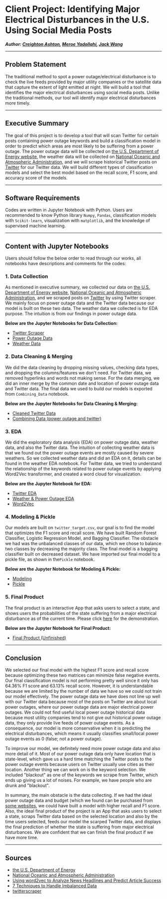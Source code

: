# Client Project: Identifying Major Electrical Disturbances in the U.S. Using Social Media Posts

***Author: [Creighton Ashton](https://www.linkedin.com/in/creightonashton/), [Meroe Yadollahi](https://www.linkedin.com/in/meroe-yadollahi/), [Jack Wang](https://www.linkedin.com/in/jackweijiawang/)***

---

## Problem Statement

The traditional method to spot a power outage/electrical disturbance is to check the live feeds provided by major utility companies or the satellite data that capture the extent of light emitted at night. We will build a tool that identifies the major electrical disturbances using social media posts. Unlike the traditional methods, our tool will identify major electrical disturbances more timely.

---

## Executive Summary

The goal of this project is to develop a tool that will scan Twitter for certain posts containing power outage keywords and build a classification model in order to predict which areas are most likely to be suffering from a power outage. The power outage data will be collected on [the U.S. Department of Energy website](https://www.oe.netl.doe.gov/OE417_annual_summary.aspx), the weather data will be collected on [National Oceanic and Atmospheric Administration](https://www.ncdc.noaa.gov/data-access/severe-weather), and we will scrape historical Twitter posts on [Twitter](https://twitter.com) for our Twitter data. We will build different types of classification models and select the best model based on the recall score, F1 score, and accuracy score of the models.

---

## Software Requirements

Codes are written in Jupyter Notebook with Python. Users are recommended to know Python library `Numpy`, `Pandas`, classification models with `Scikit-learn`, visualization with `matplotlib`, and the knowledge of supervised machine learning.

---

## Content with Jupyter Notebooks

Users should follow the below order to read through our works, all notebooks have descriptions and comments for the codes:

### 1. Data Collection

As mentioned in executive summary, we collected our data on [the U.S. Department of Energy website](https://www.oe.netl.doe.gov/OE417_annual_summary.aspx), [National Oceanic and Atmospheric Administration](https://www.ncdc.noaa.gov/data-access/severe-weather), and we scraped posts on [Twitter](https://twitter.com) by using Twitter scraper. We mainly focus on power outage data and the Twitter data because our model is built on these two data. The weather data we collected is for EDA purpose. The intuition is from our findings in power outage data. 

**Below are the Jupyter Notebooks for Data Collection:**
- [Twitter Scraper](./Code/Twitter_Scraper.ipynb)
- [Power Outage Data](./Code/power-outage-data.ipynb)
- [Weather Data](./Code/Weather_Data.ipynb)

### 2. Data Cleaning & Merging

We did the data cleaning by dropping missing values, checking data types, and dropping the columns/features we don't need. For Twitter data, we removed hyperlinks and words not making sense. For the data merging, we did an inner merge by the common date and location of power outage data and Twitter data. The final data we used to build our models is exported from `Combining_Data` notebook.

**Below are the Jupyter Notebooks for Data Cleaning & Merging:**
- [Cleaned Twitter Data](./Code/twitter_cleaning.ipynb)
- [Combining Data (power outage and twitter)](./Code/Combining_Data.ipynb)

### 3. EDA

We did the exploratory data analysis (EDA) on power outage data, weather data, and also the Twitter data. The intuition of collecting weather data is that we found out the power outage events are mostly caused by severe weathers. So we collected weather data and did an EDA on it, details can be found in the weather EDA notebook. For Twitter data, we tried to understand the relationship of the keywords related to power outage events by applying Word2Vec transformer, and created a word cloud for visualization.

**Below are the Jupyter Notebook for EDA:**
- [Twitter EDA](./Code/Twitter_EDA.ipynb)
- [Weather & Power Outage EDA](./Code/Weather_PowerOutage_EDA.ipynb)
- [Word2Vec](./Code/Word2Vec.ipynb)


### 4. Modeling & Pickle

Our models are built on `twitter_target.csv`, our goal is to find the model that optimizes the F1 score and recall score. We have built Random Forest Classifier, Logistic Regression Model, and Bagging Classifier. The obstacle we had was the unbalanced classes of our data, which we chose to balance two classes by decreasing the majority class. The final model is a bagging classifier built on decreased dataset. We have imported our final model to a pickle file, as shown in the`Pickle` notebook.

**Below are the Jupyter Notebook for Modeling & Pickle:**
- [Modeling](./Code/Modeling.ipynb)
- [Pickle](./Code/Pickle.ipynb)

### 5. Final Product

The final product is an interactive App that asks users to select a state, and shows users the probabilities of the state suffering from a major electrical disturbance as of the current time. Please click [here](https://youtu.be/gP7jnR8r_M0) for the demonstration.

**Below are the Jupyter Notebook for Final Product:**
- [Final Product (Unfinished)](./Code/App_development.ipynb)

---

## Conclusion

We selected our final model with the highest F1 score and recall score because optimizing these two matrices can minimize false negative events. Our final classification model is not performing pretty well since it only has 64.36% F1 score and 63.13% recall score. However, it is understandable because we are limited by the number of data we have so we could not train our model effectively. The power outage data we have does not line up well with our Twitter data because most of the posts on Twitter are about local power outages, where our power outage data are major electrical power outages. We could not find useful local power outage historical data because most utility companies tend to not give out historical power outage data, they only provide live feeds of power outage events. As a consequence, our model is more conservative when it is predicting the electrical disturbances, which means it usually classifies small/local power outage events as 0 (false; not a power outage).

To improve our model, we definitely need more power outage data and also more detail of it. Most of our power outage data only have location that is state-level, which gave us a hard time matching the Twitter posts to the power outage events because users on Twitter usually use cities as their location. Another thing we can work on is the keyword selection. We included "blackout" as one of the keywords we scrape from Twitter, which ends up giving us a lot of noises. For example, we have people who are drunk and "blackout".

In summary, the main obstacle is the data collecting. If we had the ideal power outage data and budget (which we found can be purchased from [some websites](https://poweroutage.us/products), we could have built a model with higher recall and F1 score. Also, the ideal final product of the project is an App that asks users to select a state, scraps Twitter data based on the selected location and also by the time users selected, feeds our model the scarped Twitter data, and displays the final prediction of whether the state is suffering from major electrical disturbances. We are confident that we can finish the final product if we have more time.

---

## Sources

- [the U.S. Department of Energy](https://www.oe.netl.doe.gov/OE417_annual_summary.aspx)
- [National Oceanic and Atmospheric Administration](https://www.ncdc.noaa.gov/data-access/severe-weather)
- [Using word2vec to Analyze News Headlines and Predict Article Success](https://towardsdatascience.com/using-word2vec-to-analyze-news-headlines-and-predict-article-success-cdeda5f14751)
- [7 Techniques to Handle Imbalanced Data](https://www.kdnuggets.com/2017/06/7-techniques-handle-imbalanced-data.html)
- [twitterscraper](https://github.com/taspinar/twitterscraper)